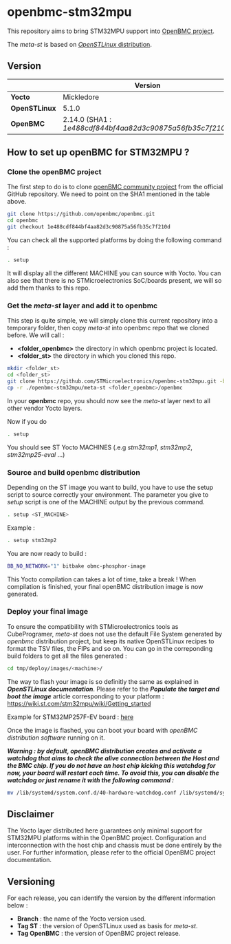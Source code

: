 # openbmc-stm32mpu

This repository aims to bring STM32MPU support into [OpenBMC project](https://github.com/openbmc/openbmc).

The *meta-st* is based on [*OpenSTLinux* distribution](https://wiki.st.com/stm32mpu/wiki/OpenSTLinux_distribution).

## Version

|                   | Version                                                       |
| --------          | -------                                                       |
| **Yocto**         | Mickledore                                                    |
| **OpenSTLinux**   | 5.1.0                                                         |
| **OpenBMC**       | 2.14.0 (SHA1 : *1e488cdf844bf4aa82d3c90875a56fb35c7f210d*)    |

## How to set up openBMC for STM32MPU ?

### Clone the openBMC project

The first step to do is to clone [openBMC community project](https://github.com/openbmc/openbmc) from the official GitHub repository.
We need to point on the SHA1 mentioned in the table above.

```sh
git clone https://github.com/openbmc/openbmc.git
cd openbmc
git checkout 1e488cdf844bf4aa82d3c90875a56fb35c7f210d
```

You can check all the supported platforms by doing the following command :

```sh
. setup
```

It will display all the different MACHINE you can source with Yocto. You can also see that there is no STMicroelectronics SoC/boards present, we will so add them thanks to this repo.

### Get the *meta-st* layer and add it to openbmc

This step is quite simple, we will simply clone this current repository into a temporary folder, then copy *meta-st* into openbmc repo that we cloned before.
We will call :
* **<folder_openbmc>** the directory in which openbmc project is located.
* **<folder_st>** the directory in which you cloned this repo.

```sh
mkdir <folder_st>
cd <folder_st>
git clone https://github.com/STMicroelectronics/openbmc-stm32mpu.git -b mickledore 
cp -r ./openbmc-stm32mpu/meta-st <folder_openbmc>/openbmc
```

In your **openbmc** repo, you should now see the *meta-st* layer next to all other vendor Yocto layers.

Now if you do 
```sh
. setup
```
You should see ST Yocto MACHINES (.e.g *stm32mp1*, *stm32mp2*, *stm32mp25-eval* ...)

### Source and build openbmc distribution

Depending on the ST image you want to build, you have to use the setup script to source correctly your environment. The parameter you give to *setup* script is one of the MACHINE output by the previous command.

```sh
. setup <ST_MACHINE>
```
Example : 

```sh
. setup stm32mp2
```
You are now ready to build :
```sh
BB_NO_NETWORK="1" bitbake obmc-phosphor-image
```

This Yocto compilation can takes a lot of time, take a break !
When compilation is finished, your final openBMC distribution image is now generated.

### Deploy your final image

To ensure the compatibility with STMicroelectronics tools as CubeProgramer, *meta-st* does not use the default File System generated by *openbmc* distribution project, but keep its native OpenSTLinux recipes to format the TSV files, the FIPs and so on.
You can go in the correponding build folders to get all the files generated :

```sh
cd tmp/deploy/images/<machine>/
```

The way to flash your image is so definitly the same as explained in ***OpenSTLinux documentation***. Please refer to the ***Populate the target and boot the image*** article corresponding to your platform : https://wiki.st.com/stm32mpu/wiki/Getting_started

Example for STM32MP257F-EV board : [here](https://wiki.st.com/stm32mpu/wiki/Getting_started/STM32MP2_boards/STM32MP257x-EV1/Let%27s_start/Populate_the_target_and_boot_the_image)

Once the image is flashed, you can boot your board with *openBMC distribution software* running on it.

***Warning : by default, openBMC distribution creates and activate a watchdog that aims to check the alive connection between the Host and the BMC chip. If you do not have an host chip kicking this watchdog for now, your board will restart each time. To avoid this, you can disable the watchdog or just rename it with the following command :***

```sh
mv /lib/systemd/system.conf.d/40-hardware-watchdog.conf /lib/systemd/system.conf.d/40-hardware-watchdog.conf.backup
```

## Disclaimer

The Yocto layer distributed here guarantees only minimal support for STM32MPU platforms within the OpenBMC project. Configuration and interconnection with the host chip and chassis must be done entirely by the user. For further information, please refer to the official OpenBMC project documentation.

## Versioning 

For each release, you can identify the version by the different information below :
* **Branch** : the name of the Yocto version used.
* **Tag ST** : the version of OpenSTLinux used as basis for *meta-st*.
* **Tag OpenBMC** : the version of OpenBMC project release.